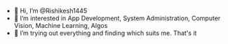 - 👋 Hi, I’m @Rishikesh1445
- 👀 I’m interested in App Development, System Administration, Computer Vision, Machine Learning, Algos
- 🌱 I’m trying out everything and finding which suits me. That's it
<!---
Rishikesh1445/Rishikesh1445 is a ✨ special ✨ repository because its `README.md` (this file) appears on your GitHub profile.
You can click the Preview link to take a look at your changes.
--->
